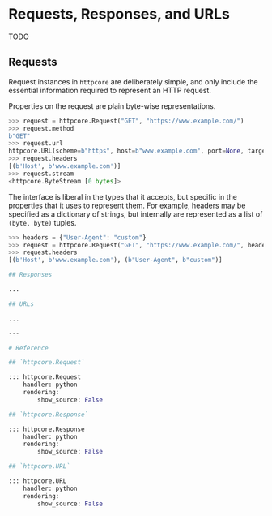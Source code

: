 # Requests, Responses, and URLs

TODO

## Requests

Request instances in `httpcore` are deliberately simple, and only include the essential information required to represent an HTTP request.

Properties on the request are plain byte-wise representations.

```python
>>> request = httpcore.Request("GET", "https://www.example.com/")
>>> request.method
b"GET"
>>> request.url
httpcore.URL(scheme=b"https", host=b"www.example.com", port=None, target=b"/")
>>> request.headers
[(b'Host', b'www.example.com')]
>>> request.stream
<httpcore.ByteStream [0 bytes]>
```

The interface is liberal in the types that it accepts, but specific in the properties that it uses to represent them. For example, headers may be specified as a dictionary of strings, but internally are represented as a list of `(byte, byte)` tuples.

```python
>>> headers = {"User-Agent": "custom"}
>>> request = httpcore.Request("GET", "https://www.example.com/", headers=headers)
>>> request.headers
[(b'Host', b'www.example.com'), (b"User-Agent", b"custom")]

## Responses

...

## URLs

...

---

# Reference

## `httpcore.Request`

::: httpcore.Request
    handler: python
    rendering:
        show_source: False

## `httpcore.Response`

::: httpcore.Response
    handler: python
    rendering:
        show_source: False

## `httpcore.URL`

::: httpcore.URL
    handler: python
    rendering:
        show_source: False
